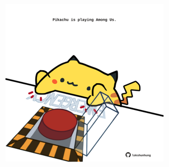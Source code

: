 <!-- built at 06/06/2021, 13:55:39 UTC -->
<p align="center">
  <img width="500" height="500" src="./ReadmeImage.svg">
</p>
